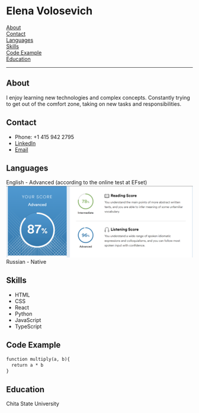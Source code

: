# Elena Volosevich
[About](#about)\
[Contact](#contact)\
[Languages](#languages)\
[Skills](#skills)\
[Code Example](#code-example)\
[Education](#education)
******
## About
I enjoy learning new technologies and complex concepts. Constantly trying to get out of the comfort zone, taking on new tasks and responsibilities.

## Contact
- Phone: +1 415 942 2795
- [LinkedIn](https://linkedin.com/in/elenavolosevich)
- [Email](mailto:volosevich.e@gmail.com)

## Languages
English - Advanced (according to the online test at EFset)\
![EFset Score](/img/eng_level.png)
Russian - Native

## Skills
- HTML
- CSS
- React
- Python
- JavaScript 
- TypeScript

## Code Example
```
function multiply(a, b){
  return a * b
}
```

## Education
Chita State University
